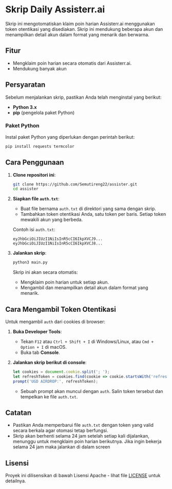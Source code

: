 # Skrip Daily Assisterr.ai

Skrip ini mengotomatiskan klaim poin harian Assisterr.ai menggunakan token otentikasi yang disediakan. Skrip ini mendukung beberapa akun dan menampilkan detail akun dalam format yang menarik dan berwarna.

## Fitur

- Mengklaim poin harian secara otomatis dari Assisterr.ai.
- Mendukung banyak akun

## Persyaratan

Sebelum menjalankan skrip, pastikan Anda telah menginstal yang berikut:

- **Python 3.x**
- **pip** (pengelola paket Python)

### Paket Python

Instal paket Python yang diperlukan dengan perintah berikut:

```bash
pip install requests termcolor
```

## Cara Penggunaan

1. **Clone repositori ini**:

   ```bash
   git clone https://github.com/Semutireng22/assister.git
   cd assister
   ```

2. **Siapkan file `auth.txt`**:

   - Buat file bernama `auth.txt` di direktori yang sama dengan skrip.
   - Tambahkan token otentikasi Anda, satu token per baris. Setiap token mewakili akun yang berbeda.

   Contoh isi `auth.txt`:

   ```
   eyJhbGciOiJIUzI1NiIsInR5cCI6IkpXVCJ9...
   eyJhbGciOiJIUzI1NiIsInR5cCI6IkpXVCJ8...
   ```

3. **Jalankan skrip**:

   ```bash
   python3 main.py
   ```

   Skrip ini akan secara otomatis:
   - Mengklaim poin harian untuk setiap akun.
   - Mengambil dan menampilkan detail akun dalam format yang menarik.

## Cara Mengambil Token Otentikasi

Untuk mengambil `auth` dari cookies di browser:

1. **Buka Developer Tools**:
   - Tekan `F12` atau `Ctrl + Shift + I` di Windows/Linux, atau `Cmd + Option + I` di macOS.
   - Buka tab **Console**.

2. **Jalankan skrip berikut di console**:

   ```javascript
   let cookies = document.cookie.split('; ');
   let refreshToken = cookies.find(cookie => cookie.startsWith('refreshToken=')).split('=')[1];
   prompt('UGD AIRDROP:', refreshToken);
   ```

   - Sebuah prompt akan muncul dengan `auth`. Salin token tersebut dan tempelkan ke file `auth.txt`.

## Catatan

- Pastikan Anda memperbarui file `auth.txt` dengan token yang valid secara berkala agar otomasi tetap berfungsi.
- Skrip akan berhenti selama 24 jam setelah setiap kali dijalankan, menunggu untuk mengklaim poin harian berikutnya. Jika ingin bekerja selama 24 jam maka jalankan di dalam screen

## Lisensi

Proyek ini dilisensikan di bawah Lisensi Apache - lihat file [LICENSE](LICENSE) untuk detailnya.
